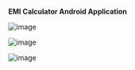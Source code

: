 **EMI Calculator Android Application**

![image](https://github.com/anvita-kumar30/EMIcalculatorAndroidApp/assets/109106936/a0385f72-6ea0-484c-a06d-5d54761980c9)

![image](https://github.com/anvita-kumar30/EMIcalculatorAndroidApp/assets/109106936/efbda380-3edd-4973-84d5-d42dce9bde77)

![image](https://github.com/anvita-kumar30/EMIcalculatorAndroidApp/assets/109106936/29411ddf-356c-431d-8dd7-f806cb48ee7e)
